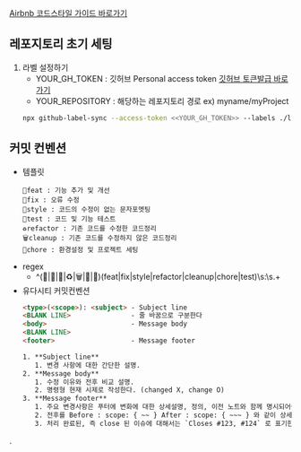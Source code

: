 [Airbnb 코드스타일 가이드 바로가기](https://github.com/tipjs/javascript-style-guide#28.2 "Airbnb 코드스타일 가이드")


## 레포지토리 초기 세팅
1. 라벨 설정하기
   - YOUR_GH_TOKEN : 깃허브 Personal access token [깃허브 토큰발급 바로가기](https://github.com/settings/apps)
   - YOUR_REPOSITORY : 해당하는 레포지토리 경로 ex) myname/myProject
    ```bash
    npx github-label-sync --access-token <<YOUR_GH_TOKEN>> --labels ./labels.json <<YOUR_REPOSITORY>>
    ```


## 커밋 컨벤션
 - 템플릿
   ```
   🎨feat : 기능 추가 및 개선
   🐛fix : 오류 수정
   💄style : 코드의 수정이 없는 문자포멧팅
   🧪test : 코드 및 기능 테스트
   ♻️refactor : 기존 코드를 수정한 코드정리
   🗑️cleanup : 기존 코드를 수정하지 않은 코드정리
   🚧chore : 환경설정 및 프로젝트 세팅
   ```
 - regex
   - ^(🎨|🐛|💄|♻️|🗑️|🚧|🧪)(feat|fix|style|refactor|cleanup|chore|test)\s:\s.+
 - 유다시티 커밋컨벤션
      ```HTML
      <type>(<scope>): <subject> - Subject line
      <BLANK LINE>               - 줄 바꿈으로 구분한다
      <body>                     - Message body
      <BLANK LINE>               
      <footer>                   - Message footer

      1. **Subject line**
         1. 변경 사항에 대한 간단한 설명.
      2. **Message body**
         1. 수정 이유와 전후 비교 설명.  
         2. 명령형 현재 시제로 작성한다. (changed X, change O)
      3. **Message footer**
         1. 주요 변경사항은 푸터에 변화에 대한 상세설명, 정의, 이전 노트와 함께 명시되어야 한다.
         2. 전후를 Before : scope: { ~~ } After : scope: { ~~~ } 와 같이 상세하게 명시한다.
         3. 처리 완료된, 즉 close 된 이슈에 대해서는 `Closes #123, #124` 로 표기한다.
      ```
  .